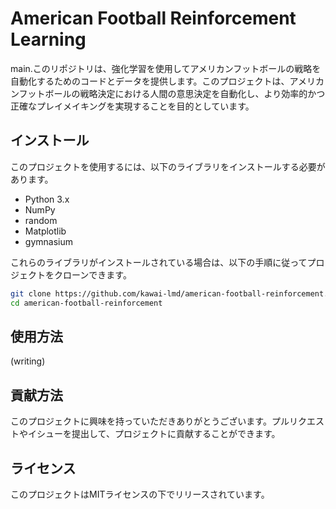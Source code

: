 # American Football Reinforcement Learning
main.このリポジトリは、強化学習を使用してアメリカンフットボールの戦略を自動化するためのコードとデータを提供します。このプロジェクトは、アメリカンフットボールの戦略決定における人間の意思決定を自動化し、より効率的かつ正確なプレイメイキングを実現することを目的としています。

## インストール
このプロジェクトを使用するには、以下のライブラリをインストールする必要があります。

- Python 3.x
- NumPy
- random
- Matplotlib
- gymnasium

これらのライブラリがインストールされている場合は、以下の手順に従ってプロジェクトをクローンできます。

```bash
git clone https://github.com/kawai-lmd/american-football-reinforcement.git
cd american-football-reinforcement
```

## 使用方法
(writing)
## 貢献方法
このプロジェクトに興味を持っていただきありがとうございます。プルリクエストやイシューを提出して、プロジェクトに貢献することができます。
## ライセンス
このプロジェクトはMITライセンスの下でリリースされています。

